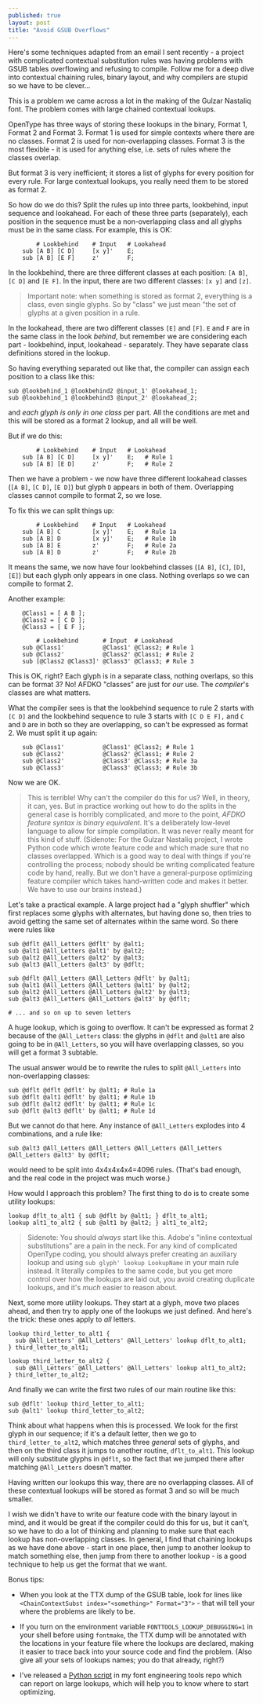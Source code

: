 ```yaml
---
published: true
layout: post
title: "Avoid GSUB Overflows"
---
```


Here's some techniques adapted from an email I sent recently - a project with complicated contextual substitution rules was having problems with GSUB tables overflowing and refusing to compile. Follow me for a deep dive into contextual chaining rules, binary layout, and why compilers are stupid so we have to be clever...

This is a problem we came across a lot in the making of the Gulzar Nastaliq font. The problem comes with large chained contextual lookups.

OpenType has three ways of storing these lookups in the binary, Format 1, Format 2 and Format 3. Format 1 is used for simple contexts where there are no classes. Format 2 is used for non-overlapping classes. Format 3 is the most flexible - it is used for anything else, i.e. sets of rules where the classes overlap.

But format 3 is very inefficient; it stores a list of glyphs for every position for every rule. For large contextual lookups, you really need them to be stored as format 2.

So how do we do this? Split the rules up into three parts, lookbehind, input sequence and lookahead. For each of these three parts (separately), each position in the sequence must be a non-overlapping class and all glyphs must be in the same class. For example, this is OK:

```fea
        # Lookbehind    # Input   # Lookahead
 	sub [A B] [C D]     [x y]'    E;
 	sub [A B] [E F]     z'        F;
```

In the lookbehind, there are three different classes at each position: `[A B]`, `[C D]` and `[E F]`. In the input, there are two different classes: `[x y]` and `[z]`.

> Important note: when something is stored as format 2, everything is a class, even single glyphs. So by "class" we just mean "the set of glyphs at a given position in a rule.

In the lookahead, there are two different classes `[E]` and `[F]`. `E` and `F` are in the same class in the look _behind_, but remember we are considering each part - lookbehind, input, lookahead - separately. They have separate class definitions stored in the lookup.

So having everything separated out like that, the compiler can assign each position to a class like this:

```fea
sub @lookbehind_1 @lookbehind2 @input_1' @lookahead_1;
sub @lookbehind_1 @lookbehind3 @input_2' @lookahead_2;
```

and _each glyph is only in one class_ per part. All the conditions are met and this will be stored as a format 2 lookup, and all will be well.

But if we do this:

```fea
        # Lookbehind    # Input   # Lookahead
 	sub [A B] [C D]     [x y]'    E;   # Rule 1
  	sub [A B] [E D]     z'        F;   # Rule 2
```

Then we have a problem - we now have three different lookahead classes (`[A B]`, `[C D]`, `[E D]`) but glyph `D` appears in both of them. Overlapping classes cannot compile to format 2, so we lose.

To fix this we can split things up:

```fea
        # Lookbehind    # Input   # Lookahead
	sub [A B] C         [x y]'    E;   # Rule 1a
 	sub [A B] D         [x y]'    E;   # Rule 1b
 	sub [A B] E         z'        F;   # Rule 2a
 	sub [A B] D         z'        F;   # Rule 2b
```

It means the same, we now have four lookbehind classes (`[A B]`, `[C]`, `[D]`, `[E]`) but each glyph only appears in one class. Nothing overlaps so we can compile to format 2.

Another example:

```fea
 	@Class1 = [ A B ];
 	@Class2 = [ C D ];
 	@Class3 = [ E F ];

        # Lookbehind       # Input  # Lookahead
 	sub @Class1'           @Class1' @Class2; # Rule 1
 	sub @Class2'           @Class2' @Class1; # Rule 2
 	sub [@Class2 @Class3]' @Class3' @Class3; # Rule 3
```

This is OK, right? Each glyph is in a separate class, nothing overlaps, so this can be format 3? No! AFDKO "classes" are just for _our_ use. The _compiler_'s classes are what matters.

What the compiler sees is that the lookbehind sequence to rule 2 starts with `[C D]` and the lookbehind sequence to rule 3 starts with `[C D E F],` and `C` and `D` are in both so they are overlapping, so can't be expressed as format 2. We must split it up again:

```fea
 	sub @Class1'           @Class1' @Class2; # Rule 1
 	sub @Class2'           @Class2' @Class1; # Rule 2
 	sub @Class2'           @Class3' @Class3; # Rule 3a
 	sub @Class3'           @Class3' @Class3; # Rule 3b
```

Now we are OK.

> This is terrible! Why can't the compiler do this for us? Well, in theory, it can, yes. But in practice working out how to do the splits in the general case is horribly complicated, and more to the point, _AFDKO feature syntax is binary equivalent_. It's a deliberately low-level language to allow for simple compilation. It was never really meant for this kind of stuff.
> (Sidenote: For the Gulzar Nastaliq project, I wrote Python code which wrote feature code and which made sure that no classes overlapped. Which is a good way to deal with things if you're controlling the process; nobody should be writing complicated feature code by hand, really. But we don't have a general-purpose optimizing feature compiler which takes hand-written code and makes it better. We have to use our brains instead.)

Let's take a practical example. A large project had a "glyph shuffler" which first replaces some glyphs with alternates, but having done so, then tries to avoid getting the same set of alternates within the same word. So there were rules like

```fea
sub @dflt @All_Letters @dflt' by @alt1;
sub @alt1 @All_Letters @alt1' by @alt2;
sub @alt2 @All_Letters @alt2' by @alt3;
sub @alt3 @All_Letters @alt3' by @dflt;

sub @dflt @All_Letters @All_Letters @dflt' by @alt1;
sub @alt1 @All_Letters @All_Letters @alt1' by @alt2;
sub @alt2 @All_Letters @All_Letters @alt2' by @alt3;
sub @alt3 @All_Letters @All_Letters @alt3' by @dflt;

# ... and so on up to seven letters
```

A huge lookup, which is going to overflow. It can't be expressed as format 2 because of the `@All_Letters` class: the glyphs in `@dflt` and `@alt1` are also going to be in `@All_Letters`, so you will have overlapping classes, so you will get a format 3 subtable.

The usual answer would be to rewrite the rules to split `@All_Letters` into non-overlapping classes:

```
sub @dflt @dflt @dflt' by @alt1; # Rule 1a
sub @dflt @alt1 @dflt' by @alt1; # Rule 1b
sub @dflt @alt2 @dflt' by @alt1; # Rule 1c
sub @dflt @alt3 @dflt' by @alt1; # Rule 1d
```

But we cannot do that here. Any instance of `@All_Letters` explodes into 4 combinations, and a rule like:

```fea
sub @alt3 @All_Letters @All_Letters @All_Letters @All_Letters @All_Letters @alt3' by @dflt;
```

would need to be split into 4x4x4x4x4=4096 rules. (That's bad enough, and the real code in the project was much worse.)

How would I approach this problem? The first thing to do is to create some utility lookups:

```fea
lookup dflt_to_alt1 { sub @dflt by @alt1; } dflt_to_alt1;
lookup alt1_to_alt2 { sub @alt1 by @alt2; } alt1_to_alt2;
```

> Sidenote: You should _always_ start like this. Adobe's "inline contextual substitutions" are a pain in the neck. For any kind of complicated OpenType coding, you should always prefer creating an auxiliary lookup and using `sub glyph' lookup LookupName` in your main rule instead. It literally compiles to the same code, but you get more control over how the lookups are laid out, you avoid creating duplicate lookups, and it's _much_ easier to reason about.

Next, some more utility lookups. They start at a glyph, move two places ahead, and then try to apply one of the lookups we just defined. And here's the trick: these ones apply to _all_ letters.

```fea
lookup third_letter_to_alt1 {
  sub @All_Letters' @All_Letters' @All_Letters' lookup dflt_to_alt1;
} third_letter_to_alt1;

lookup third_letter_to_alt2 {
  sub @All_Letters' @All_Letters' @All_Letters' lookup alt1_to_alt2;
} third_letter_to_alt2;
```

And finally we can write the first two rules of our main routine like this:

```
sub @dflt' lookup third_letter_to_alt1;
sub @alt1' lookup third_letter_to_alt2;
```

Think about what happens when this is processed. We look for the first glyph in our sequence; if it's a default letter, then we go to `third_letter_to_alt2`, which matches three _general_ sets of glyphs, and then on the third class it jumps to another routine, `dflt_to_alt1`. This lookup will only substitute glyphs in `@dflt`, so the fact that we jumped there after matching `@All_Letters` doesn't matter.

Having written our lookups this way, there are no overlapping classes. All of these contextual lookups will be stored as format 3 and so will be much smaller.

I wish we didn't have to write our feature code with the binary layout in mind, and it would be great if the compiler could do this for us, but it can't, so we have to do a lot of thinking and planning to make sure that each lookup has non-overlapping classes. In general, I find that chaining lookups as we have done above - start in one place, then jump to another lookup to match something else, then jump from there to another lookup - is a good technique to help us get the format that we want.

Bonus tips:

- When you look at the TTX dump of the GSUB table, look for lines like `<ChainContextSubst index="<something>" Format="3">` - that will tell your where the problems are likely to be.

- If you turn on the environment variable `FONTTOOLS_LOOKUP_DEBUGGING=1` in your shell before using `fontmake`, the TTX dump will be annotated with the locations in your feature file where the lookups are declared, making it easier to trace back into your source code and find the problem. (Also give all your sets of lookups names; you do that already, right?)

- I've released a [Python script](https://github.com/simoncozens/font-engineering/blob/master/lookup-size.py) in my font engineering tools repo which can report on large lookups, which will help you to know where to start optimizing.
